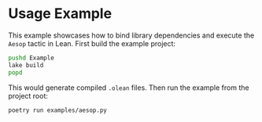# Usage Example

This example showcases how to bind library dependencies and execute the `Aesop`
tactic in Lean. First build the example project:
``` sh
pushd Example
lake build
popd
```
This would generate compiled `.olean` files. Then run the example from the
project root:
``` sh
poetry run examples/aesop.py
```

